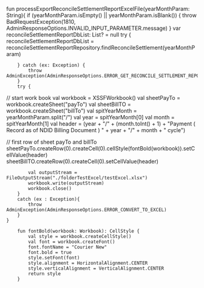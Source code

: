  fun processExportReconcileSettlementReportExcelFile(yearMonthParam: String){
        if (yearMonthParam.isEmpty() || yearMonthParam.isBlank()) {
            throw BadRequestException(1810, AdminResponseOptions.INVALID_INPUT_PARAMETER.message)
        }
        var reconcileSettlementReportDbList: List<ReconcileTransactionMapperModel>? = null
        try {
            reconcileSettlementReportDbList = reconcileSettlementReportRepository.findReconcileSettlement(yearMonthParam)

        } catch (ex: Exception) {
            throw AdminException(AdminResponseOptions.ERROR_GET_RECONCILE_SETTLEMENT_REPORT)
        }
        try {
//            start work book
            val workbook = XSSFWorkbook()
            val sheetPayTo = workbook.createSheet("payTo")
            val sheetBillTO = workbook.createSheet("billTo")
            val spitYearMonth = yearMonthParam.split("/")
            val year  = spitYearMonth[0]
            val month = spitYearMonth[1]
            val header = (year + "/" + (month.toInt() + 1) + "Payment ( Record as of NDID Billing Document ) " + year + "/" + month + " cycle")

//            first row of sheet payTo and billTo
            sheetPayTo.createRow(0).createCell(0).cellStyle(fontBold(workbook)).setCellValue(header)
            sheetBillTO.createRow(0).createCell(0).setCellValue(header)
            
            val outputStream = FileOutputStream("./folderTestExcel/testExcel.xlsx")
            workbook.write(outputStream)
            workbook.close()
        }
        catch (ex : Exception){
            throw AdminException(AdminResponseOptions.ERROR_CONVERT_TO_EXCEL)
        }
    }

        fun fontBold(workbook: Workbook): CellStyle {
            val style = workbook.createCellStyle()
            val font = workbook.createFont()
            font.fontName = "Courier New"
            font.bold = true
            style.setFont(font)
            style.alignment = HorizontalAlignment.CENTER
            style.verticalAlignment = VerticalAlignment.CENTER
            return style
        }
